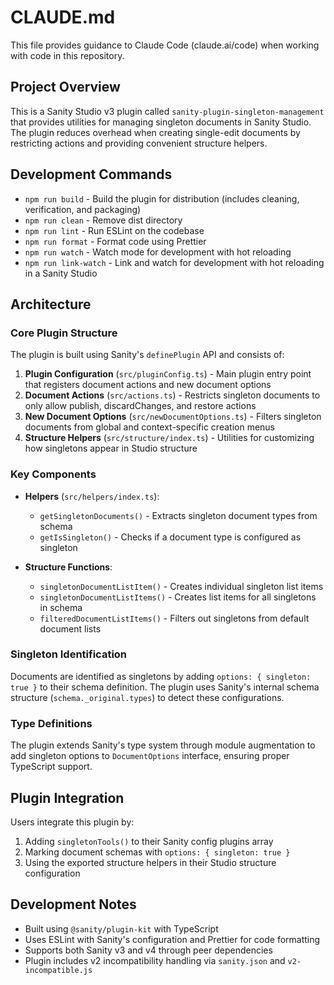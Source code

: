 # CLAUDE.md

This file provides guidance to Claude Code (claude.ai/code) when working with code in this repository.

## Project Overview

This is a Sanity Studio v3 plugin called `sanity-plugin-singleton-management` that provides utilities for managing singleton documents in Sanity Studio. The plugin reduces overhead when creating single-edit documents by restricting actions and providing convenient structure helpers.

## Development Commands

- `npm run build` - Build the plugin for distribution (includes cleaning, verification, and packaging)
- `npm run clean` - Remove dist directory
- `npm run lint` - Run ESLint on the codebase
- `npm run format` - Format code using Prettier
- `npm run watch` - Watch mode for development with hot reloading
- `npm run link-watch` - Link and watch for development with hot reloading in a Sanity Studio

## Architecture

### Core Plugin Structure

The plugin is built using Sanity's `definePlugin` API and consists of:

1. **Plugin Configuration** (`src/pluginConfig.ts`) - Main plugin entry point that registers document actions and new document options
2. **Document Actions** (`src/actions.ts`) - Restricts singleton documents to only allow publish, discardChanges, and restore actions
3. **New Document Options** (`src/newDocumentOptions.ts`) - Filters singleton documents from global and context-specific creation menus
4. **Structure Helpers** (`src/structure/index.ts`) - Utilities for customizing how singletons appear in Studio structure

### Key Components

- **Helpers** (`src/helpers/index.ts`):
  - `getSingletonDocuments()` - Extracts singleton document types from schema
  - `getIsSingleton()` - Checks if a document type is configured as singleton

- **Structure Functions**:
  - `singletonDocumentListItem()` - Creates individual singleton list items
  - `singletonDocumentListItems()` - Creates list items for all singletons in schema
  - `filteredDocumentListItems()` - Filters out singletons from default document lists

### Singleton Identification

Documents are identified as singletons by adding `options: { singleton: true }` to their schema definition. The plugin uses Sanity's internal schema structure (`schema._original.types`) to detect these configurations.

### Type Definitions

The plugin extends Sanity's type system through module augmentation to add singleton options to `DocumentOptions` interface, ensuring proper TypeScript support.

## Plugin Integration

Users integrate this plugin by:
1. Adding `singletonTools()` to their Sanity config plugins array
2. Marking document schemas with `options: { singleton: true }`
3. Using the exported structure helpers in their Studio structure configuration

## Development Notes

- Built using `@sanity/plugin-kit` with TypeScript
- Uses ESLint with Sanity's configuration and Prettier for code formatting
- Supports both Sanity v3 and v4 through peer dependencies
- Plugin includes v2 incompatibility handling via `sanity.json` and `v2-incompatible.js`